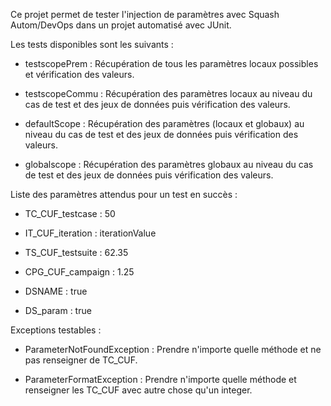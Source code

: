 Ce projet permet de tester l'injection de paramètres avec Squash Autom/DevOps dans un 
projet automatisé avec JUnit.

Les tests disponibles sont les suivants :

* testscopePrem : Récupération de tous les paramètres locaux possibles et vérification des valeurs.

* testscopeCommu : Récupération des paramètres locaux au niveau du cas de test et des jeux de données puis vérification des valeurs.

* defaultScope : Récupération des paramètres (locaux et globaux) au niveau du cas de test et des jeux de données puis vérification des valeurs.

* globalscope : Récupération des paramètres globaux au niveau du cas de test et des jeux de données puis vérification des valeurs.

Liste des paramètres attendus pour un test en succès : 

* TC_CUF_testcase : 50

* IT_CUF_iteration : iterationValue

* TS_CUF_testsuite : 62.35

* CPG_CUF_campaign : 1.25

* DSNAME : true

* DS_param : true

Exceptions testables :

* ParameterNotFoundException : Prendre n'importe quelle méthode et ne pas renseigner de TC_CUF.

* ParameterFormatException :  Prendre n'importe quelle méthode et renseigner les TC_CUF avec autre chose qu'un integer.